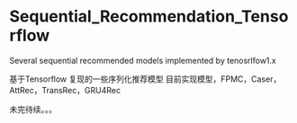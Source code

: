 # Sequential_Recommendation_Tensorflow
Several sequential recommended models implemented by tenosrlfow1.x

基于Tensorflow 复现的一些序列化推荐模型
目前实现模型，FPMC，Caser，AttRec，TransRec，GRU4Rec

未完待续。。。
